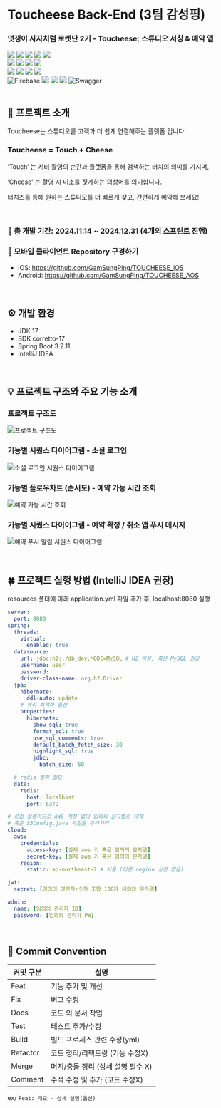 
# Toucheese Back-End (3팀 감성핑)

### 멋쟁이 사자처럼 로켓단 2기 - Toucheese; 스튜디오 서칭 & 예약 앱

<img src="https://img.shields.io/badge/java-007396?style=for-the-badge&logo=OpenJDK&logoColor=white"> <img src="https://img.shields.io/badge/Spring-6DB33F?style=for-the-badge&logo=Spring&logoColor=white"> <img src="https://img.shields.io/badge/springboot-6DB33F?style=for-the-badge&logo=springboot&logoColor=white"> <img src="https://img.shields.io/badge/Spring Security-6DB33F?style=for-the-badge&logo=Spring Security&logoColor=white"> <img src="https://img.shields.io/badge/gradle-02303A?style=for-the-badge&logo=gradle&logoColor=white">
<br>
<img src="https://img.shields.io/badge/MySQL-4479A1?style=for-the-badge&logo=MySQL&logoColor=white">
<img src="https://img.shields.io/badge/Redis-DC382D?style=for-the-badge&logo=Redis&logoColor=white">
<img src="https://img.shields.io/badge/Amazon%20RDS-527FFF?style=for-the-badge&logo=Amazon%20RDS&logoColor=white">
<img src="https://img.shields.io/badge/Amazon%20S3-569A31?style=for-the-badge&logo=Amazon%20S3&logoColor=white">
<br>
<img src="https://img.shields.io/badge/docker-2496ED?style=for-the-badge&logo=docker&logoColor=white">
<img src="https://img.shields.io/badge/GitHub Actions-2088FF?style=for-the-badge&logo=GitHub Actions&logoColor=white">
<img src="https://img.shields.io/badge/nginx-%23009639.svg?style=for-the-badge&logo=nginx&logoColor=white">
<img src="https://img.shields.io/badge/Amazon%20EC2-FF9900?style=for-the-badge&logo=Amazon%20EC2&logoColor=white">
<br>
![Firebase](https://img.shields.io/badge/firebase-a08021?style=for-the-badge&logo=firebase&logoColor=ffcd34)
<img src="https://img.shields.io/badge/Thymeleaf-005F0F?style=for-the-badge&logo=Thymeleaf&logoColor=white">
<img src="https://img.shields.io/badge/Git-F05032?style=for-the-badge&logo=Git&logoColor=white">
<img src="https://img.shields.io/badge/GitHub-181717?style=for-the-badge&logo=GitHub&logoColor=white">
![Swagger](https://img.shields.io/badge/-Swagger-%23Clojure?style=for-the-badge&logo=swagger&logoColor=white)
<br> <br>

## 📸 프로젝트 소개

Toucheese는 스튜디오를 고객과 더 쉽게 연결해주는 플랫폼 입니다.

### Toucheese = Touch + Cheese

‘Touch’ 는 셔터 촬영의 순간과 플랫폼을 통해 검색하는 터치의 의미를 가지며, 

‘Cheese’ 는 촬영 시 미소를 짓게하는 의성어를 의미합니다.

터치즈를 통해 원하는 스튜디오를 더 빠르게 찾고, 간편하게 예약해 보세요!

<br>

### 📆 총 개발 기간: 2024.11.14 ~ 2024.12.31 (4개의 스프린트 진행)

### 👀 모바일 클라이언트 Repository 구경하기
- iOS: https://github.com/GamSungPing/TOUCHEESE_iOS
- Android: https://github.com/GamSungPing/TOUCHEESE_AOS

<br>

## ⚙️ 개발 환경

- JDK 17
- SDK corretto-17
- Spring Boot 3.2.11
- IntelliJ IDEA

<br>

## 💡 프로젝트 구조와 주요 기능 소개

### 프로젝트 구조도

![프로젝트 구조도](https://github.com/user-attachments/assets/1e456ad7-cfa7-4612-8797-10c53c41c885)

### 기능별 시퀀스 다이어그램 - 소셜 로그인

![소셜 로그인 시퀀스 다이어그램](https://github.com/user-attachments/assets/838daaa3-8b62-48af-8924-58dcee06a0bf)


### 기능별 플로우차트 (순서도) - 예약 가능 시간 조회

![예약 가능 시간 조회](https://github.com/user-attachments/assets/277cbb2a-b0b4-4091-87bc-da9a3de029cd)


### 기능별 시퀀스 다이어그램 - 예약 확정 / 취소 앱 푸시 메시지 

![예약 푸시 알림 시퀀스 다이어그램](https://github.com/user-attachments/assets/01a5be2f-33c1-4370-a8da-9d9f105f767d)


<br>

## 🍀 프로젝트 실행 방법 (IntelliJ IDEA 권장)

resources 폴더에 아래 application.yml 파일 추가 후, localhost:8080 실행

```yaml
server:
  port: 8080
spring:
  threads:
    virtual:
      enabled: true
  datasource:
    url: jdbc:h2:./db_dev;MODE=MySQL # H2 사용, 혹은 MySQL 권장
    username: user
    password:
    driver-class-name: org.h2.Driver
  jpa:
    hibernate:
      ddl-auto: update
    # 쿼리 최적화 옵션
    properties:
      hibernate:
        show_sql: true
        format_sql: true
        use_sql_comments: true
        default_batch_fetch_size: 30
        highlight_sql: true
        jdbc:
          batch_size: 50

  # redis 설치 필요
  data:
    redis:
      host: localhost
      port: 6379

# 로컬 실행이므로 AWS 계정 없이 임의의 문자열로 대체
# 혹은 S3Config.java 파일을 주석처리
cloud:
  aws:
    credentials:
      access-key: [실제 aws 키 혹은 임의의 문자열]
      secret-key: [실제 aws 키 혹은 임의의 문자열]
    region:
      static: ap-northeast-2 # 서울 (다른 region 상관 없음)

jwt:
  secret: [임의의 영문자+숫자 조합 100자 내외의 문자열]

admin:
  name: [임의의 관리자 ID]
  password: [임의의 관리자 PW]
```

<br>

## 📌 Commit Convention

| 커밋 구분     | 설명                    |
|-----------|-----------------------|
| Feat	     | 기능 추가 및 개선            |
| Fix	      | 버그 수정                 |
| Docs	     | 코드 외 문서 작업            |
| Test	     | 테스트 추가/수정             |
| Build	    | 빌드 프로세스 관련 수정(yml)    |
| Refactor	 | 코드 정리/리팩토링 (기능 수정X)   |
| Merge	    | 머지/충돌 정리 (상세 설명 필수 X) |
| Comment	  | 주석 수정 및 추가 (코드 수정X)   |

ex/ `Feat: 개요 - 상세 설명(옵션)`
